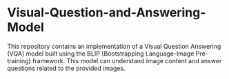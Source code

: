 # Visual-Question-and-Answering-Model
This repository contains an implementation of a Visual Question Answering (VQA) model built using the BLIP (Bootstrapping Language-Image Pre-training) framework. This model can understand image content and answer questions related to the provided images.